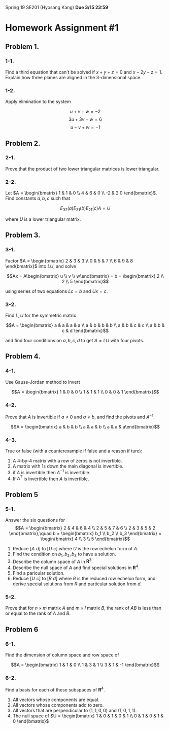 Spring 19 SE201 (Hyosang Kang)
**Due 3/15 23:59**

# Homework Assignment #1

## Problem 1.

### 1-1.

Find a third equation that can't be solved if $x + y + z = 0$ and $x - 2y - z = 1$. Explain how three planes are aligned in the $3$-dimensional space.

### 1-2.

Apply elimination to the system

$$u + v + w = -2$$
$$3u + 3v - w = 6$$
$$u - v + w = -1$$

## Problem 2.

### 2-1.

Prove that the product of two lower triangular matrices is lower triangular.

### 2-2.

Let $A = \begin{bmatrix} 1 & 1 & 0 \\ 4 & 6 & 0 \\ -2 & 2 0 \end{bmatrix}$. Find constants $a,b,c$ such that

$$E_{32}(a)E_{31}(b)E_{21}(c)A = U$$

where $U$ is a lower triangular matrix.

## Problem 3.

### 3-1.

Factor $A = \begin{bmatrix} 2 & 3 & 3 \\ 0 & 5 & 7 \\ 6 & 9 & 8 \end{bmatrix}$ into $LU$, and solve

$$Ax = A\begin{bmatrix} u \\ v \\ w\end{bmatrix} = b = \begin{bmatrix} 2 \\ 2 \\ 5 \end{bmatrix}$$

using series of two equations $Lc = b$ and $Ux = c$.

### 3-2.

Find $L,U$ for the symmetric matrix

$$A = \begin{bmatrix} a & a & a & a \\ a & b & b & b \\ a & b & c & c \\ a & b & c & d \end{bmatrix}$$

and find four conditions on $a,b,c,d$ to get $A = LU$ with four pivots.

## Problem 4.

### 4-1.

Use Gauss-Jordan method to invert

$$A = \begin{bmatrix} 1 & 0 & 0 \\ 1 & 1 & 1 \\ 0 & 0 & 1 \end{bmatrix}$$

### 4-2.

Prove that $A$ is invertible if $a\neq0$ and $a\neq b$, and find the pivots and $A^{-1}$.

$$A = \begin{bmatrix} a & b & b \\ a & a & b \\ a & a & a\end{bmatrix}$$

### 4-3.

True or false (with a counterexample if false and a reason if ture):

1. A $4$-by-$4$ matrix with a row of zeros is not invertible.
2. A matrix with $1$s down the main diagonal is invertible.
3. if $A$ is invertible then $A^{-1}$ is invertible.
4. If $A^T$ is invertible then $A$ is invertible.

## Problem 5

### 5-1.

Answer the six questions for
$$A = \begin{bmatrix} 2 & 4 & 6 & 4 \\ 2 & 5 & 7 & 6 \\ 2 & 3 & 5 & 2 \end{bmatrix},\quad b = \begin{bmatrix} b_1 \\ b_2 \\ b_3 \end{bmatrix} = \begin{bmatrix} 4 \\ 3 \\ 5 \end{bmatrix}$$

1. Reduce $[A\,\,d]$ to $[U\,\,c]$ where $U$ is the row echelon form of $A$.
2. Find the condition on $b_1,b_2,b_3$ to have a solution.
3. Describe the column space of $A$ in $\mathbf R^3$.
4. Describe the null space of $A$ and find special solutions in $\mathbf R^4$.
5. Find a paricular solution.
6. Reduce $[U\,\,c]$ to $[R\,\,d]$ where $R$ is the reduced row echelon form, and derive special solutions from $R$ and particular solution from $d$.

### 5-2.

Prove that for $n\times m$ matrix $A$ and $m\times l$ matrix $B$, the rank of $AB$ is less than or equal to the rank of $A$ and $B$.

## Problem 6

### 6-1.

Find the dimension of column space and row space of

$$A = \begin{bmatrix} 1 & 1 & 0 \\ 1 & 3 & 1 \\ 3 & 1 & -1 \end{bmatrix}$$

### 6-2.

Find a basis for each of these subspaces of $\mathbf R^4$.

1. All vectors whose components are equal.
2. All vectors whose components add to zero.
3. All vectors that are perpendicular to $(1,1,0,0)$ and $(1,0,1,1)$.
4. The null space of $U = \begin{bmatrix} 1 & 0 & 1 & 0 & 1 \\ 0 & 1 & 0 & 1 & 0 \end{bmatrix}$ 